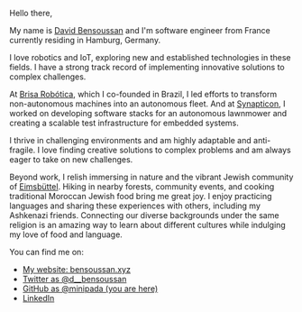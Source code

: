 Hello there,

My name is [David Bensoussan](https://twitter.com/d__bensoussan) and I'm software engineer from France currently residing in Hamburg, Germany.

I love robotics and IoT, exploring new and established technologies in these fields. I have a strong track record of implementing innovative solutions to complex challenges.

At [Brisa Robótica](https://www.linkedin.com/company/11711423), which I co-founded in Brazil, I led efforts to transform non-autonomous machines into an autonomous fleet. And at [Synapticon](https://www.linkedin.com/company/synapticon-gmbh/), I worked on developing software stacks for an autonomous lawnmower and creating a scalable test infrastructure for embedded systems.

I thrive in challenging environments and am highly adaptable and anti-fragile. I love finding creative solutions to complex problems and am always eager to take on new challenges.

Beyond work, I relish immersing in nature and the vibrant Jewish community of [Eimsbüttel](https://www.wikiwand.com/en/Eimsb%C3%BCttel). Hiking in nearby forests, community events, and cooking traditional Moroccan Jewish food bring me great joy. I enjoy practicing languages and sharing these experiences with others, including my Ashkenazi friends. Connecting our diverse backgrounds under the same religion is an amazing way to learn about different cultures while indulging my love of food and language.

You can find me on:

* [My website: bensoussan.xyz](https://bensoussan.xyz)
* [Twitter as @d__bensoussan](https://twitter.com/d__bensoussan)
* [GitHub as @minipada (you are here)](https://github.com/minipada)
* [LinkedIn](https://www.linkedin.com/in/david-bensoussan-715a0b72/)
